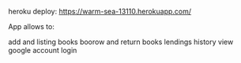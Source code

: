 heroku deploy: https://warm-sea-13110.herokuapp.com/

App allows to:

add and listing books
boorow and return books
lendings history view
google account login
